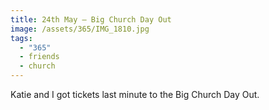 ```yaml
---
title: 24th May — Big Church Day Out
image: /assets/365/IMG_1810.jpg
tags:
  - "365"
  - friends
  - church
---
```

Katie and I got tickets last minute to the Big Church Day Out. 